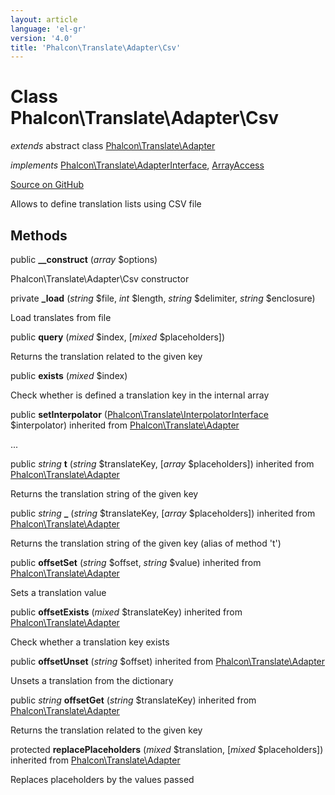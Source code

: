 ```yaml
---
layout: article
language: 'el-gr'
version: '4.0'
title: 'Phalcon\Translate\Adapter\Csv'
---
```


# Class **Phalcon\Translate\Adapter\Csv**

*extends* abstract class [Phalcon\Translate\Adapter](api/Phalcon_Translate_Adapter)

*implements* [Phalcon\Translate\AdapterInterface](api/Phalcon_Translate_AdapterInterface), [ArrayAccess](https://php.net/manual/en/class.arrayaccess.php)

<a href="https://github.com/phalcon/cphalcon/tree/v4.0.0/phalcon/translate/adapter/csv.zep" class="btn btn-default btn-sm">Source on GitHub</a>

Allows to define translation lists using CSV file

## Methods

public **__construct** (*array* $options)

Phalcon\Translate\Adapter\Csv constructor

private **_load** (*string* $file, *int* $length, *string* $delimiter, *string* $enclosure)

Load translates from file

public **query** (*mixed* $index, [*mixed* $placeholders])

Returns the translation related to the given key

public **exists** (*mixed* $index)

Check whether is defined a translation key in the internal array

public **setInterpolator** ([Phalcon\Translate\InterpolatorInterface](api/Phalcon_Translate_InterpolatorInterface) $interpolator) inherited from [Phalcon\Translate\Adapter](api/Phalcon_Translate_Adapter)

...

public *string* **t** (*string* $translateKey, [*array* $placeholders]) inherited from [Phalcon\Translate\Adapter](api/Phalcon_Translate_Adapter)

Returns the translation string of the given key

public *string* **_** (*string* $translateKey, [*array* $placeholders]) inherited from [Phalcon\Translate\Adapter](api/Phalcon_Translate_Adapter)

Returns the translation string of the given key (alias of method 't')

public **offsetSet** (*string* $offset, *string* $value) inherited from [Phalcon\Translate\Adapter](api/Phalcon_Translate_Adapter)

Sets a translation value

public **offsetExists** (*mixed* $translateKey) inherited from [Phalcon\Translate\Adapter](api/Phalcon_Translate_Adapter)

Check whether a translation key exists

public **offsetUnset** (*string* $offset) inherited from [Phalcon\Translate\Adapter](api/Phalcon_Translate_Adapter)

Unsets a translation from the dictionary

public *string* **offsetGet** (*string* $translateKey) inherited from [Phalcon\Translate\Adapter](api/Phalcon_Translate_Adapter)

Returns the translation related to the given key

protected **replacePlaceholders** (*mixed* $translation, [*mixed* $placeholders]) inherited from [Phalcon\Translate\Adapter](api/Phalcon_Translate_Adapter)

Replaces placeholders by the values passed